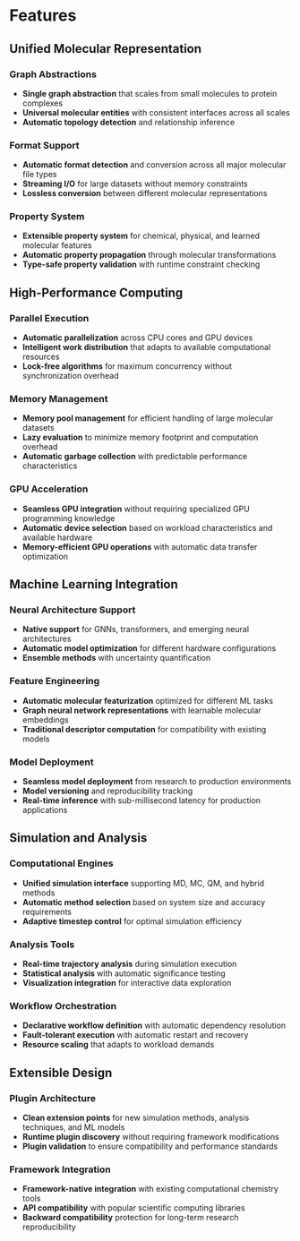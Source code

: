 # Features

## Unified Molecular Representation

### Graph Abstractions
- **Single graph abstraction** that scales from small molecules to protein complexes
- **Universal molecular entities** with consistent interfaces across all scales
- **Automatic topology detection** and relationship inference

### Format Support
- **Automatic format detection** and conversion across all major molecular file types
- **Streaming I/O** for large datasets without memory constraints
- **Lossless conversion** between different molecular representations

### Property System
- **Extensible property system** for chemical, physical, and learned molecular features
- **Automatic property propagation** through molecular transformations
- **Type-safe property validation** with runtime constraint checking

## High-Performance Computing

### Parallel Execution
- **Automatic parallelization** across CPU cores and GPU devices
- **Intelligent work distribution** that adapts to available computational resources
- **Lock-free algorithms** for maximum concurrency without synchronization overhead

### Memory Management
- **Memory pool management** for efficient handling of large molecular datasets
- **Lazy evaluation** to minimize memory footprint and computation overhead
- **Automatic garbage collection** with predictable performance characteristics

### GPU Acceleration
- **Seamless GPU integration** without requiring specialized GPU programming knowledge
- **Automatic device selection** based on workload characteristics and available hardware
- **Memory-efficient GPU operations** with automatic data transfer optimization

## Machine Learning Integration

### Neural Architecture Support
- **Native support** for GNNs, transformers, and emerging neural architectures
- **Automatic model optimization** for different hardware configurations
- **Ensemble methods** with uncertainty quantification

### Feature Engineering
- **Automatic molecular featurization** optimized for different ML tasks
- **Graph neural network representations** with learnable molecular embeddings
- **Traditional descriptor computation** for compatibility with existing models

### Model Deployment
- **Seamless model deployment** from research to production environments
- **Model versioning** and reproducibility tracking
- **Real-time inference** with sub-millisecond latency for production applications

## Simulation and Analysis

### Computational Engines
- **Unified simulation interface** supporting MD, MC, QM, and hybrid methods
- **Automatic method selection** based on system size and accuracy requirements
- **Adaptive timestep control** for optimal simulation efficiency

### Analysis Tools
- **Real-time trajectory analysis** during simulation execution
- **Statistical analysis** with automatic significance testing
- **Visualization integration** for interactive data exploration

### Workflow Orchestration
- **Declarative workflow definition** with automatic dependency resolution
- **Fault-tolerant execution** with automatic restart and recovery
- **Resource scaling** that adapts to workload demands

## Extensible Design

### Plugin Architecture
- **Clean extension points** for new simulation methods, analysis techniques, and ML models
- **Runtime plugin discovery** without requiring framework modifications
- **Plugin validation** to ensure compatibility and performance standards

### Framework Integration
- **Framework-native integration** with existing computational chemistry tools
- **API compatibility** with popular scientific computing libraries
- **Backward compatibility** protection for long-term research reproducibility
